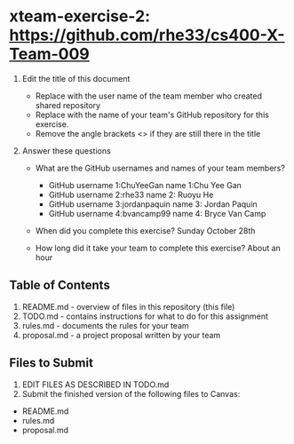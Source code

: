 # xteam-exercise-2: https://github.com/rhe33/cs400-X-Team-009

1. Edit the title of this document
   * Replace <rhe33> with the user name of the team member who created shared repository
   * Replace <cs400-X-Team-009> with the name of your team's GitHub repository for this exercise.
   * Remove the angle brackets <> if they are still there in the title

2. Answer these questions
   * What are the GitHub usernames and names of your team members?
       
       * GitHub username 1:ChuYeeGan     name 1:Chu Yee Gan
       * GitHub username 2:rhe33       	 name 2: Ruoyu He
       * GitHub username 3:jordanpaquin  name 3: Jordan Paquin
       * GitHub username 4:bvancamp99    name 4: Bryce Van Camp

   * When did you complete this exercise? 
Sunday October 28th
   * How long did it take your team to complete this exercise?
About an hour 

## Table of Contents

1. README.md - overview of files in this repository (this file)
2. TODO.md - contains instructions for what to do for this assignment
3. rules.md - documents the rules for your team
4. proposal.md - a project proposal written by your team

## Files to Submit

1. EDIT FILES AS DESCRIBED IN TODO.md
2. Submit the finished version of the following files to Canvas:

* README.md
* rules.md
* proposal.md
